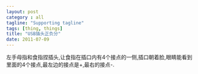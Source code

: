 ```yaml
---
layout: post
category : all
tagline: "Supporting tagline"
tags: [thing, things]
title: "USB插头正负分"
date: 2011-07-09
---
```

左手母指和食指捏插头,让食指在插口内有4个接点的一侧,插口朝着脸,眼睛能看到里面的4个接点,最左边的接点是+,最右的接点-. 
